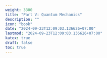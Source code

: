 ```yaml
---
weight: 3300
title: "Part V: Quantum Mechanics"
description: ""
icon: "book"
date: "2024-09-23T12:09:03.136626+07:00"
lastmod: "2024-09-23T12:09:03.136626+07:00"
katex: true
draft: false
toc: true
---
```

